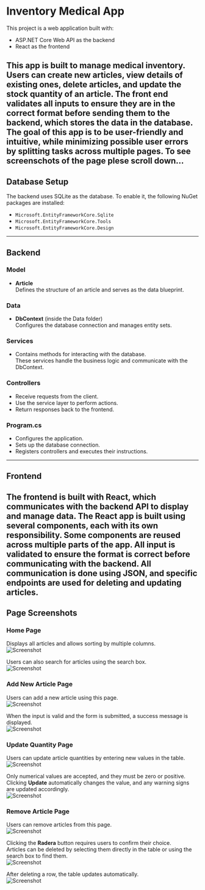 # Inventory Medical App

This project is a web application built with:
- ASP.NET Core Web API as the backend
- React as the frontend

This app is built to manage medical inventory. Users can create new articles, view details of existing ones, delete articles, and update the stock quantity of an article.
The front end validates all inputs to ensure they are in the correct format before sending them to the backend, which stores the data in the database.
The goal of this app is to be user-friendly and intuitive, while minimizing possible user errors by splitting tasks across multiple pages.
To see screenschots of the page plese scroll down...
---

## Database Setup
The backend uses SQLite as the database. To enable it, the following NuGet packages are installed:
- `Microsoft.EntityFrameworkCore.Sqlite`
- `Microsoft.EntityFrameworkCore.Tools`
- `Microsoft.EntityFrameworkCore.Design`

---

## Backend

### Model
- **Article**  
  Defines the structure of an article and serves as the data blueprint.

### Data
- **DbContext** (inside the Data folder)  
  Configures the database connection and manages entity sets.

### Services
- Contains methods for interacting with the database.  
  These services handle the business logic and communicate with the DbContext.

### Controllers
- Receive requests from the client.
- Use the service layer to perform actions.
- Return responses back to the frontend.

### Program.cs
- Configures the application.
- Sets up the database connection.
- Registers controllers and executes their instructions.

---

## Frontend
The frontend is built with React, which communicates with the backend API to display and manage data.
The React app is built using several components, each with its own responsibility. Some components are reused across multiple parts of the app.
All input is validated to ensure the format is correct before communicating with the backend.
All communication is done using JSON, and specific endpoints are used for deleting and updating articles.
---
## Page Screenshots

### Home Page
Displays all articles and allows sorting by multiple columns.  
![Screenshot](InventoryMedicalApp/Assets/110804.png)  

Users can also search for articles using the search box.  
![Screenshot](InventoryMedicalApp/Assets/110843.png)  

### Add New Article Page
Users can add a new article using this page.  
![Screenshot](InventoryMedicalApp/Assets/110928.png)  

When the input is valid and the form is submitted, a success message is displayed.  
![Screenshot](InventoryMedicalApp/Assets/111046.png)  

### Update Quantity Page
Users can update article quantities by entering new values in the table.  
![Screenshot](InventoryMedicalApp/Assets/111122.png)  

Only numerical values are accepted, and they must be zero or positive.  
Clicking **Update** automatically changes the value, and any warning signs are updated accordingly.  
![Screenshot](InventoryMedicalApp/Assets/111147.png)  

### Remove Article Page
Users can remove articles from this page.  
![Screenshot](InventoryMedicalApp/Assets/111222.png)  

Clicking the **Radera** button requires users to confirm their choice.  
Articles can be deleted by selecting them directly in the table or using the search box to find them.  
![Screenshot](InventoryMedicalApp/Assets/111242.png)  

After deleting a row, the table updates automatically.  
![Screenshot](InventoryMedicalApp/Assets/111305.png)






